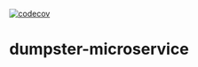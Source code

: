 [![codecov](https://codecov.io/gh/SmartWasteCollection/dumpster-microservice/branch/main/graph/badge.svg?token=AGJH4U1WOG)](https://codecov.io/gh/SmartWasteCollection/dumpster-microservice)

# dumpster-microservice
